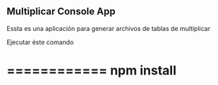 ## Multiplicar Console App

Essta es una aplicación para generar archivos de tablas de multiplicar

Ejecutar éste comando

============
npm install
============